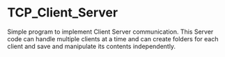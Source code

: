 # TCP_Client_Server
Simple program to implement Client Server communication. This Server code can handle multiple clients at a time and can create folders for each client and save and manipulate its contents independently.
